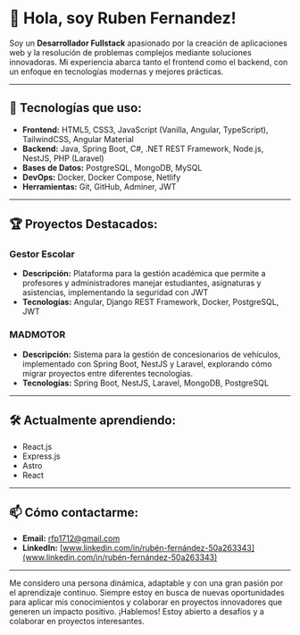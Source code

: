 # 👋 Hola, soy Ruben Fernandez!

Soy un **Desarrollador Fullstack** apasionado por la creación de aplicaciones web y la resolución de problemas complejos mediante soluciones innovadoras. Mi experiencia abarca tanto el frontend como el backend, con un enfoque en tecnologías modernas y mejores prácticas.

---

## 🚀 Tecnologías que uso:
- **Frontend:** HTML5, CSS3, JavaScript (Vanilla, Angular, TypeScript), TailwindCSS, Angular Material
- **Backend:** Java, Spring Boot, C#, .NET REST Framework, Node.js, NestJS, PHP (Laravel)
- **Bases de Datos:** PostgreSQL, MongoDB, MySQL
- **DevOps:** Docker, Docker Compose, Netlify
- **Herramientas:** Git, GitHub, Adminer, JWT

---

## 🏆 Proyectos Destacados:
### **Gestor Escolar**
- **Descripción:** Plataforma para la gestión académica que permite a profesores y administradores manejar estudiantes, asignaturas y asistencias, implementando la seguridad con JWT
- **Tecnologías:** Angular, Django REST Framework, Docker, PostgreSQL, JWT

### **MADMOTOR**
- **Descripción:** Sistema para la gestión de concesionarios de vehículos, implementado con Spring Boot, NestJS y Laravel, explorando cómo migrar proyectos entre diferentes tecnologías.
- **Tecnologías:** Spring Boot, NestJS, Laravel, MongoDB, PostgreSQL

---

## 🛠️ Actualmente aprendiendo:
- React.js
- Express.js
- Astro
- React

---

## 📫 Cómo contactarme:
- **Email:** [rfp1712@gmail.com](mailto:rfp1712@gmail.com)
- **LinkedIn:** [www.linkedin.com/in/rubén-fernández-50a263343](www.linkedin.com/in/rubén-fernández-50a263343)

---

Me considero una persona dinámica, adaptable y con una gran pasión por el aprendizaje continuo. Siempre estoy en busca de nuevas oportunidades para aplicar mis conocimientos y colaborar en proyectos innovadores que generen un impacto positivo.
¡Hablemos! Estoy abierto a desafíos y a colaborar en proyectos interesantes.
